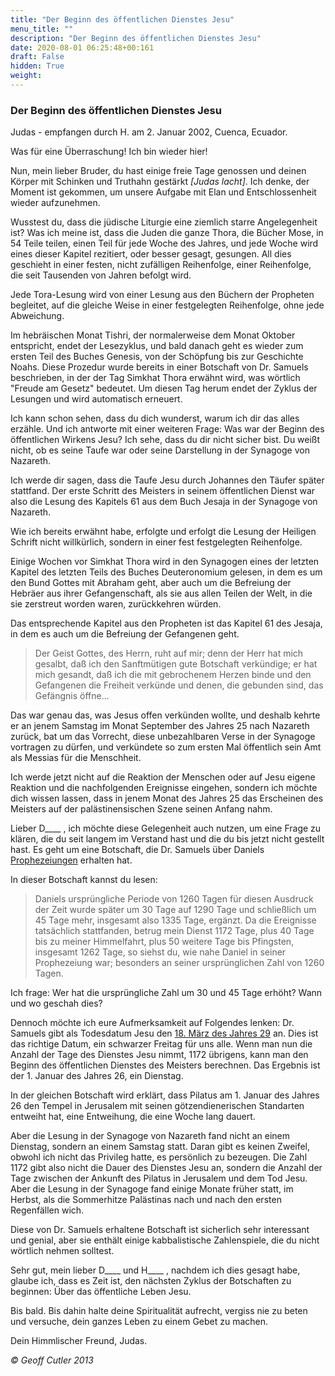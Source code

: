 ```yaml
---
title: "Der Beginn des öffentlichen Dienstes Jesu"
menu_title: ""
description: "Der Beginn des öffentlichen Dienstes Jesu"
date: 2020-08-01 06:25:48+00:161
draft: False
hidden: True
weight:
---
```

### Der Beginn des öffentlichen Dienstes Jesu

Judas - empfangen durch H. am 2. Januar 2002, Cuenca, Ecuador.

Was für eine Überraschung! Ich bin wieder hier!

Nun, mein lieber Bruder, du hast einige freie Tage genossen und deinen Körper mit Schinken und Truthahn gestärkt *[Judas lacht]*. Ich denke, der Moment ist gekommen, um unsere Aufgabe mit Elan und Entschlossenheit wieder aufzunehmen.

Wusstest du, dass die jüdische Liturgie eine ziemlich starre Angelegenheit ist? Was ich meine ist, dass die Juden die ganze Thora, die Bücher Mose, in 54 Teile teilen, einen Teil für jede Woche des Jahres, und jede Woche wird eines dieser Kapitel rezitiert, oder besser gesagt, gesungen. All dies geschieht in einer festen, nicht zufälligen Reihenfolge, einer Reihenfolge, die seit Tausenden von Jahren befolgt wird.

Jede Tora-Lesung wird von einer Lesung aus den Büchern der Propheten begleitet, auf die gleiche Weise in einer festgelegten Reihenfolge, ohne jede Abweichung.

Im hebräischen Monat Tishri, der normalerweise dem Monat Oktober entspricht, endet der Lesezyklus, und bald danach geht es wieder zum ersten Teil des Buches Genesis, von der Schöpfung bis zur Geschichte Noahs. Diese Prozedur wurde bereits in einer Botschaft von Dr. Samuels beschrieben, in der der Tag Simkhat Thora erwähnt wird, was wörtlich "Freude am Gesetz" bedeutet. Um diesen Tag herum endet der Zyklus der Lesungen und wird automatisch erneuert.

Ich kann schon sehen, dass du dich wunderst, warum ich dir das alles erzähle. Und ich antworte mit einer weiteren Frage: Was war der Beginn des öffentlichen Wirkens Jesu? Ich sehe, dass du dir nicht sicher bist. Du weißt nicht, ob es seine Taufe war oder seine Darstellung in der Synagoge von Nazareth.

Ich werde dir sagen, dass die Taufe Jesu durch Johannes den Täufer später stattfand. Der erste Schritt des Meisters in seinem öffentlichen Dienst war also die Lesung des Kapitels 61 aus dem Buch Jesaja in der Synagoge von Nazareth.

Wie ich bereits erwähnt habe, erfolgte und erfolgt die Lesung der Heiligen Schrift nicht willkürlich, sondern in einer fest festgelegten Reihenfolge.

Einige Wochen vor Simkhat Thora wird in den Synagogen eines der letzten Kapitel des letzten Teils des Buches Deuteronomium gelesen, in dem es um den Bund Gottes mit Abraham geht, aber auch um die Befreiung der Hebräer aus ihrer Gefangenschaft, als sie aus allen Teilen der Welt, in die sie zerstreut worden waren, zurückkehren würden.

Das entsprechende Kapitel aus den Propheten ist das Kapitel 61 des Jesaja, in dem es auch um die Befreiung der Gefangenen geht.

> Der Geist Gottes, des Herrn, ruht auf mir; denn der Herr hat mich gesalbt, daß ich den Sanftmütigen gute Botschaft verkündige; er hat mich gesandt, daß ich die mit gebrochenem Herzen binde und den Gefangenen die Freiheit verkünde und denen, die gebunden sind, das Gefängnis öffne...

Das war genau das, was Jesus offen verkünden wollte, und deshalb kehrte er an jenem Samstag im Monat September des Jahres 25 nach Nazareth zurück, bat um das Vorrecht, diese unbezahlbaren Verse in der Synagoge vortragen zu dürfen, und verkündete so zum ersten Mal öffentlich sein Amt als Messias für die Menschheit.

Ich werde jetzt nicht auf die Reaktion der Menschen oder auf Jesu eigene Reaktion und die nachfolgenden Ereignisse eingehen, sondern ich möchte dich wissen lassen, dass in jenem Monat des Jahres 25 das Erscheinen des Meisters auf der palästinensischen Szene seinen Anfang nahm.

Lieber D____ , ich möchte diese Gelegenheit auch nutzen, um eine Frage zu klären, die du seit langem im Verstand hast und die du bis jetzt nicht gestellt hast. Es geht um eine Botschaft, die Dr. Samuels über Daniels [Prophezeiungen](/samuels-botschaften/erklaerungen-und-einsichten-in-das-neue-testament/offenbarung-14-die-weissagungen-daniels-12-dezember-1955/) erhalten hat.

In dieser Botschaft kannst du lesen:

> Daniels ursprüngliche Periode von 1260 Tagen für diesen Ausdruck der Zeit wurde später um 30 Tage auf 1290 Tage und schließlich um 45 Tage mehr, insgesamt also 1335 Tage, ergänzt. Da die Ereignisse tatsächlich stattfanden, betrug mein Dienst 1172 Tage, plus 40 Tage bis zu meiner Himmelfahrt, plus 50 weitere Tage bis Pfingsten, insgesamt 1262 Tage, so siehst du, wie nahe Daniel in seiner Prophezeiung war; besonders an seiner ursprünglichen Zahl von 1260 Tagen.

Ich frage: Wer hat die ursprüngliche Zahl um 30 und 45 Tage erhöht? Wann und wo geschah dies?

Dennoch möchte ich eure Aufmerksamkeit auf Folgendes lenken: Dr. Samuels gibt als Todesdatum Jesu den [18. März des Jahres 29](/padgett-botschaften/die-wahrscheinlichen-daten-von-jesu-geburt-und-tod-1/) an. Dies ist das richtige Datum, ein schwarzer Freitag für uns alle. Wenn man nun die Anzahl der Tage des Dienstes Jesu nimmt, 1172 übrigens, kann man den Beginn des öffentlichen Dienstes des Meisters berechnen. Das Ergebnis ist der 1. Januar des Jahres 26, ein Dienstag.

In der gleichen Botschaft wird erklärt, dass Pilatus am 1. Januar des Jahres 26 den Tempel in Jerusalem mit seinen götzendienerischen Standarten entweiht hat, eine Entweihung, die eine Woche lang dauert.

Aber die Lesung in der Synagoge von Nazareth fand nicht an einem Dienstag, sondern an einem Samstag statt. Daran gibt es keinen Zweifel, obwohl ich nicht das Privileg hatte, es persönlich zu bezeugen. Die Zahl 1172 gibt also nicht die Dauer des Dienstes Jesu an, sondern die Anzahl der Tage zwischen der Ankunft des Pilatus in Jerusalem und dem Tod Jesu. Aber die Lesung in der Synagoge fand einige Monate früher statt, im Herbst, als die Sommerhitze Palästinas nach und nach den ersten Regenfällen wich.

Diese von Dr. Samuels erhaltene Botschaft ist sicherlich sehr interessant und genial, aber sie enthält einige kabbalistische Zahlenspiele, die du nicht wörtlich nehmen solltest.

Sehr gut, mein lieber D____ und H____ , nachdem ich dies gesagt habe, glaube ich, dass es Zeit ist, den nächsten Zyklus der Botschaften zu beginnen: Über das öffentliche Leben Jesu.

Bis bald. Bis dahin halte deine Spiritualität aufrecht, vergiss nie zu beten und versuche, dein ganzes Leben zu einem Gebet zu machen.

Dein Himmlischer Freund, Judas.

*© Geoff Cutler 2013*
